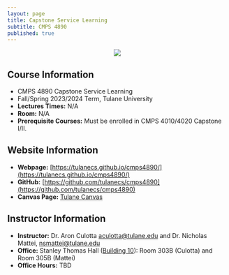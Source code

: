 ```yaml
---
layout: page
title: Capstone Service Learning
subtitle: CMPS 4890
published: true
---
```

<p style="text-align:center;"><img src="{{ 'img/ceai.png' | relative_url }}" /></p>

## Course Information

* CMPS 4890 Capstone Service Learning
* Fall/Spring 2023/2024 Term, Tulane University
* **Lectures Times:** N/A
* **Room:** N/A 
* **Prerequisite Courses:** Must be enrolled in CMPS 4010/4020 Capstone I/II.

## Website Information

* **Webpage:** [https://tulanecs.github.io/cmps4890/](https://tulanecs.github.io/cmps4890/)
* **GitHub:** [https://github.com/tulanecs/cmps4890](https://github.com/tulanecs/cmps4890)
* **Canvas Page:** [Tulane Canvas](https://tulane.instructure.com/)

## Instructor Information

* **Instructor:** Dr. Aron Culotta <aculotta@tulane.edu> and Dr. Nicholas Mattei, <nsmattei@tulane.edu>
* **Office:** Stanley Thomas Hall ([Building 10](https://admission.tulane.edu/map)): Room 303B (Culotta) and Room 305B (Mattei)
* **Office Hours:** TBD

